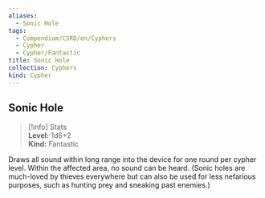 ```yaml
---
aliases:
  - Sonic Hole
tags:
  - Compendium/CSRD/en/Cyphers
  - Cypher
  - Cypher/Fantastic
title: Sonic Hole
collection: Cyphers
kind: Cypher
---
```

## Sonic Hole  
>[!info] Stats  
> **Level:** 1d6+2  
> **Kind:** Fantastic
  
Draws all sound within long range into the device for one round per cypher level. Within the affected area, no sound can be heard. (Sonic holes are much-loved by thieves everywhere but can also be used for less nefarious purposes, such as hunting prey and sneaking past enemies.)